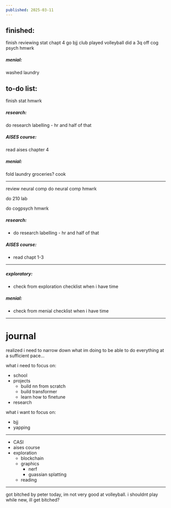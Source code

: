 ```yaml
---
published: 2025-03-11
---
```

## finished:

finish reviewing stat chapt 4
go bjj club
played volleyball
did a 3q off cog psych hmwrk
##### menial:
washed laundry
## to-do list:

finish stat hmwrk
##### research:
do research labelling - hr and half of that 
##### AISES course:
read aises chapter 4
##### menial:
fold laundry
groceries?
cook

----

review neural comp
do neural comp hmwrk

do 210 lab

do cogpsych hmwrk
##### research:
- do research labelling - hr and half of that 
##### AISES course:
- read chapt 1-3

----
##### exploratory:
- check from exploration checklist when i have time
##### menial:
- check from menial checklist when i have time

---
# journal

realized i need to narrow down what im doing to be able to do everything at a sufficient pace... 

what i need to focus on:
- school 
- projects
	- build nn from scratch
	- build transformer 
	- learn how to finetune
- research

what i want to focus on:
- bjj
- yapping

----

- CASI 
- aises course
- exploration
	- blockchain
	- graphics
		- nerf
		- guassian splatting
	- reading 

---

got bitched by peter today, im not very good at volleyball. i shouldnt play while new, ill get bitched?
